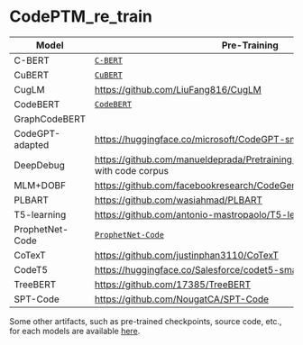 # CodePTM_re_train

| Model           | Pre-Training                                                                       | Fine-Tuning                                                                    |
|-----------------|------------------------------------------------------------------------------------|--------------------------------------------------------------------------------|
| C-BERT          | [`C-BERT`](C-BERT/)                                                                | [`C-BERT`](C-BERT/)                                                            |
| CuBERT          | [`CuBERT`](CuBERT/)                                                                | [`CuBERT`](CuBERT/)                                                            |
| CugLM           | https://github.com/LiuFang816/CugLM                                                | https://github.com/LiuFang816/CugLM                                            |
| CodeBERT        | [`CodeBERT`](CodeBERT/)                                                            | [`CodeBERT`](CodeBERT/)                                                        |
| GraphCodeBERT   |                                                                                    | https://github.com/microsoft/CodeBERT/tree/master/GraphCodeBERT                |
| CodeGPT-adapted | https://huggingface.co/microsoft/CodeGPT-small-java-adaptedGPT2                    | https://huggingface.co/microsoft/CodeGPT-small-java-adaptedGPT2                |
| DeepDebug       | https://github.com/manueldeprada/Pretraining-T5-PyTorch-Lightning with code corpus | https://github.com/manueldeprada/Pretraining-T5-PyTorch-Lightning              |
| MLM+DOBF        | https://github.com/facebookresearch/CodeGen/blob/main/docs/dobf.md                 | https://github.com/facebookresearch/CodeGen/blob/main/docs/dobf.md             |
| PLBART          | https://github.com/wasiahmad/PLBART                                                | https://github.com/wasiahmad/PLBART                                            |
| T5-learning     | https://github.com/antonio-mastropaolo/T5-learning-ICSE_2021                       | https://github.com/antonio-mastropaolo/T5-learning-ICSE_2021                   |
| ProphetNet-Code | [`ProphetNet-Code`](ProphetNet-Code/)                                              | https://github.com/microsoft/ProphetNet/tree/master/ProphetNet/ProphetNet_Code |
| CoTexT          | https://github.com/justinphan3110/CoTexT                                           | https://github.com/justinphan3110/CoTexT                                       |
| CodeT5          | https://huggingface.co/Salesforce/codet5-small                                     | https://github.com/salesforce/CodeT5                                           |
| TreeBERT        | https://github.com/17385/TreeBERT                                                  | https://github.com/17385/TreeBERT                                              |
| SPT-Code        | https://github.com/NougatCA/SPT-Code                                               | https://github.com/NougatCA/SPT-Code                                           |


Some other artifacts, such as pre-trained checkpoints, source code, etc., for each models are available [here](https://1drv.ms/u/s!Aj4XBdlu8BS0goRalkMWsKrVxz6CWg?e=bexLmc).